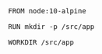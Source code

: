 <pre class="file" data-filename="Dockerfile" data-target="prepend">
FROM node:10-alpine

RUN mkdir -p /src/app

WORKDIR /src/app
</pre>
